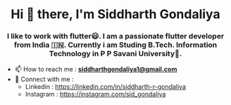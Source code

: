 <h1 align="center">Hi 👋 there, I'm Siddharth Gondaliya</h1>
<h3 align="center"><p align="center">I like to work with flutter😃. I am a passionate flutter developer from India 🇮🇳. Currently i am Studing B.Tech. Information Technology in P P Savani University🏫.</p></h3>

- 📫 How to reach me :  **siddharthgondaliya1@gmail.com**
- 💬 Connect with me :
  - Linkedin :  <a href="https://linkedin.com/in/siddharth-r-gondaliya" target="blank">https://linkedin.com/in/siddharth-r-gondaliya</a>
  - Instagram : <a href="https://instagram.com/sid_gondaliya" target="blank">https://instagram.com/sid_gondaliya</a>


